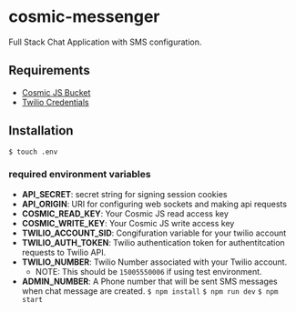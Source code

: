# cosmic-messenger
Full Stack Chat Application with SMS configuration.

## Requirements
- [Cosmic JS Bucket](https://cosmicjs.com/add-bucket?import_bucket=5cf1605916e7ec14adabbb89)
- [Twilio Credentials](https://www.twilio.com/console)

## Installation

`$ touch .env`
### required environment variables
- __API_SECRET__: secret string for signing session cookies
- __API_ORIGIN__: URI for configuring web sockets and making api requests
- __COSMIC_READ_KEY__: Your Cosmic JS read access key
- __COSMIC_WRITE_KEY__: Your Cosmic JS write access key
- __TWILIO_ACCOUNT_SID__: Congifuration variable for your twilio account
- __TWILIO_AUTH_TOKEN__: Twilio authentication token for authentitcation requests to Twilio API.
- __TWILIO_NUMBER__: Twilio Number associated with your Twilio account.
  - NOTE: This should be `15005550006` if using test environment.
- __ADMIN_NUMBER__: A Phone number that will be sent SMS messages when chat message are created.
`$ npm install`
`$ npm run dev`
`$ npm start`